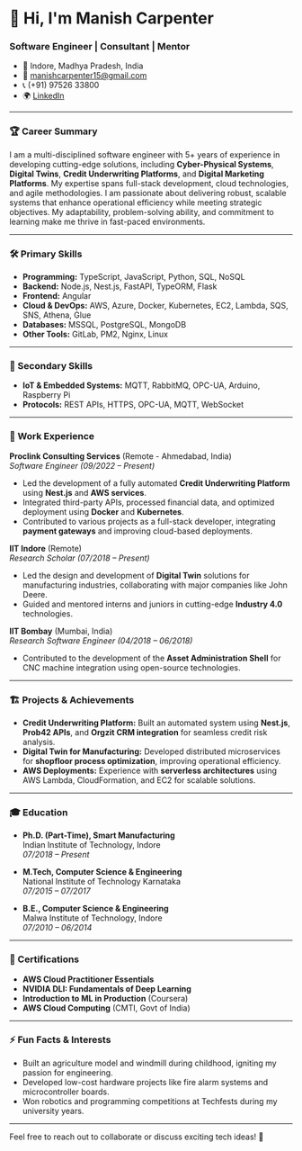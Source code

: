 
# 👋 Hi, I'm Manish Carpenter

### Software Engineer | Consultant | Mentor

- 📍 Indore, Madhya Pradesh, India
- 📧 manishcarpenter15@gmail.com
- 📞 (+91) 97526 33800
- 🌍 [LinkedIn](https://www.linkedin.com/in/your-profile)

---

### 🏆 Career Summary

I am a multi-disciplined software engineer with 5+ years of experience in developing cutting-edge solutions, including **Cyber-Physical Systems**, **Digital Twins**, **Credit Underwriting Platforms**, and **Digital Marketing Platforms**. My expertise spans full-stack development, cloud technologies, and agile methodologies. I am passionate about delivering robust, scalable systems that enhance operational efficiency while meeting strategic objectives. My adaptability, problem-solving ability, and commitment to learning make me thrive in fast-paced environments.

---

### 🛠 Primary Skills

- **Programming:** TypeScript, JavaScript, Python, SQL, NoSQL
- **Backend:** Node.js, Nest.js, FastAPI, TypeORM, Flask
- **Frontend:** Angular
- **Cloud & DevOps:** AWS, Azure, Docker, Kubernetes, EC2, Lambda, SQS, SNS, Athena, Glue
- **Databases:** MSSQL, PostgreSQL, MongoDB
- **Other Tools:** GitLab, PM2, Nginx, Linux

---

### 🔧 Secondary Skills

- **IoT & Embedded Systems:** MQTT, RabbitMQ, OPC-UA, Arduino, Raspberry Pi
- **Protocols:** REST APIs, HTTPS, OPC-UA, MQTT, WebSocket

---

### 💼 Work Experience

**Proclink Consulting Services** (Remote - Ahmedabad, India)  
*Software Engineer (09/2022 – Present)*  
- Led the development of a fully automated **Credit Underwriting Platform** using **Nest.js** and **AWS services**.
- Integrated third-party APIs, processed financial data, and optimized deployment using **Docker** and **Kubernetes**.
- Contributed to various projects as a full-stack developer, integrating **payment gateways** and improving cloud-based deployments.

**IIT Indore** (Remote)  
*Research Scholar (07/2018 – Present)*  
- Led the design and development of **Digital Twin** solutions for manufacturing industries, collaborating with major companies like John Deere.
- Guided and mentored interns and juniors in cutting-edge **Industry 4.0** technologies.

**IIT Bombay** (Mumbai, India)  
*Research Software Engineer (04/2018 – 06/2018)*  
- Contributed to the development of the **Asset Administration Shell** for CNC machine integration using open-source technologies.

---

### 🏗️ Projects & Achievements

- **Credit Underwriting Platform:** Built an automated system using **Nest.js**, **Prob42 APIs**, and **Orgzit CRM integration** for seamless credit risk analysis.
- **Digital Twin for Manufacturing:** Developed distributed microservices for **shopfloor process optimization**, improving operational efficiency.
- **AWS Deployments:** Experience with **serverless architectures** using AWS Lambda, CloudFormation, and EC2 for scalable solutions.

---

### 🎓 Education

- **Ph.D. (Part-Time), Smart Manufacturing**  
  Indian Institute of Technology, Indore  
  *07/2018 – Present*

- **M.Tech, Computer Science & Engineering**  
  National Institute of Technology Karnataka  
  *07/2015 – 07/2017*

- **B.E., Computer Science & Engineering**  
  Malwa Institute of Technology, Indore  
  *07/2010 – 06/2014*

---

### 📜 Certifications

- **AWS Cloud Practitioner Essentials**  
- **NVIDIA DLI: Fundamentals of Deep Learning**  
- **Introduction to ML in Production** (Coursera)  
- **AWS Cloud Computing** (CMTI, Govt of India)  

---

### ⚡ Fun Facts & Interests

- Built an agriculture model and windmill during childhood, igniting my passion for engineering.
- Developed low-cost hardware projects like fire alarm systems and microcontroller boards.
- Won robotics and programming competitions at Techfests during my university years.

---

Feel free to reach out to collaborate or discuss exciting tech ideas! 🚀
